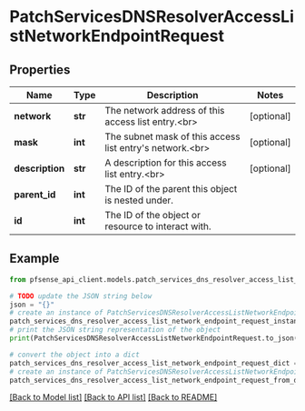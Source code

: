 # PatchServicesDNSResolverAccessListNetworkEndpointRequest


## Properties

Name | Type | Description | Notes
------------ | ------------- | ------------- | -------------
**network** | **str** | The network address of this access list entry.&lt;br&gt; | [optional] 
**mask** | **int** | The subnet mask of this access list entry&#39;s network.&lt;br&gt; | [optional] 
**description** | **str** | A description for this access list entry.&lt;br&gt; | [optional] 
**parent_id** | **int** | The ID of the parent this object is nested under. | 
**id** | **int** | The ID of the object or resource to interact with. | 

## Example

```python
from pfsense_api_client.models.patch_services_dns_resolver_access_list_network_endpoint_request import PatchServicesDNSResolverAccessListNetworkEndpointRequest

# TODO update the JSON string below
json = "{}"
# create an instance of PatchServicesDNSResolverAccessListNetworkEndpointRequest from a JSON string
patch_services_dns_resolver_access_list_network_endpoint_request_instance = PatchServicesDNSResolverAccessListNetworkEndpointRequest.from_json(json)
# print the JSON string representation of the object
print(PatchServicesDNSResolverAccessListNetworkEndpointRequest.to_json())

# convert the object into a dict
patch_services_dns_resolver_access_list_network_endpoint_request_dict = patch_services_dns_resolver_access_list_network_endpoint_request_instance.to_dict()
# create an instance of PatchServicesDNSResolverAccessListNetworkEndpointRequest from a dict
patch_services_dns_resolver_access_list_network_endpoint_request_from_dict = PatchServicesDNSResolverAccessListNetworkEndpointRequest.from_dict(patch_services_dns_resolver_access_list_network_endpoint_request_dict)
```
[[Back to Model list]](../README.md#documentation-for-models) [[Back to API list]](../README.md#documentation-for-api-endpoints) [[Back to README]](../README.md)


